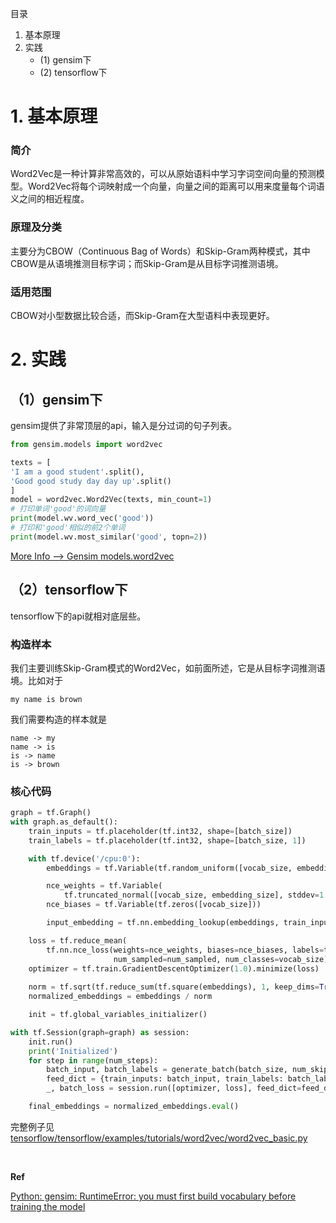 目录

1. 基本原理
2. 实践
	- (1) gensim下
	- (2) tensorflow下

# 1. 基本原理
### 简介
Word2Vec是一种计算非常高效的，可以从原始语料中学习字词空间向量的预测模型。Word2Vec将每个词映射成一个向量，向量之间的距离可以用来度量每个词语义之间的相近程度。

### 原理及分类
主要分为CBOW（Continuous Bag of Words）和Skip-Gram两种模式，其中CBOW是从语境推测目标字词；而Skip-Gram是从目标字词推测语境。

### 适用范围
CBOW对小型数据比较合适，而Skip-Gram在大型语料中表现更好。

# 2. 实践
## （1）gensim下
gensim提供了非常顶层的api，输入是分过词的句子列表。
```python
from gensim.models import word2vec

texts = [
'I am a good student'.split(),
'Good good study day day up'.split()
]
model = word2vec.Word2Vec(texts, min_count=1)
# 打印单词'good'的词向量
print(model.wv.word_vec('good'))
# 打印和'good'相似的前2个单词
print(model.wv.most_similar('good', topn=2))
```

[More Info ——> Gensim models.word2vec](https://radimrehurek.com/gensim/models/word2vec.html)

## （2）tensorflow下
tensorflow下的api就相对底层些。

### 构造样本
我们主要训练Skip-Gram模式的Word2Vec，如前面所述，它是从目标字词推测语境。比如对于

	my name is brown

我们需要构造的样本就是

	name -> my
	name -> is
	is -> name
	is -> brown

### 核心代码

```python
graph = tf.Graph()
with graph.as_default():
    train_inputs = tf.placeholder(tf.int32, shape=[batch_size])
    train_labels = tf.placeholder(tf.int32, shape=[batch_size, 1])

    with tf.device('/cpu:0'):
        embeddings = tf.Variable(tf.random_uniform([vocab_size, embedding_size], -1.0, 1.0))

        nce_weights = tf.Variable(
            tf.truncated_normal([vocab_size, embedding_size], stddev=1.0 / math.sqrt(embedding_size)))
        nce_biases = tf.Variable(tf.zeros([vocab_size]))

        input_embedding = tf.nn.embedding_lookup(embeddings, train_inputs)

    loss = tf.reduce_mean(
        tf.nn.nce_loss(weights=nce_weights, biases=nce_biases, labels=train_labels, inputs=input_embedding,
                       num_sampled=num_sampled, num_classes=vocab_size))
    optimizer = tf.train.GradientDescentOptimizer(1.0).minimize(loss)
    
    norm = tf.sqrt(tf.reduce_sum(tf.square(embeddings), 1, keep_dims=True))
    normalized_embeddings = embeddings / norm

    init = tf.global_variables_initializer()

with tf.Session(graph=graph) as session:
    init.run()
    print('Initialized')
    for step in range(num_steps):
        batch_input, batch_labels = generate_batch(batch_size, num_skips, skip_window)
        feed_dict = {train_inputs: batch_input, train_labels: batch_labels}
        _, batch_loss = session.run([optimizer, loss], feed_dict=feed_dict)

    final_embeddings = normalized_embeddings.eval()
```

完整例子见 [tensorflow/tensorflow/examples/tutorials/word2vec/word2vec_basic.py](https://github.com/tensorflow/tensorflow/blob/master/tensorflow/examples/tutorials/word2vec/word2vec_basic.py)

<br />

**Ref**

[Python: gensim: RuntimeError: you must first build vocabulary before training the model](http://stackoverflow.com/questions/33989826/python-gensim-runtimeerror-you-must-first-build-vocabulary-before-training-th)
